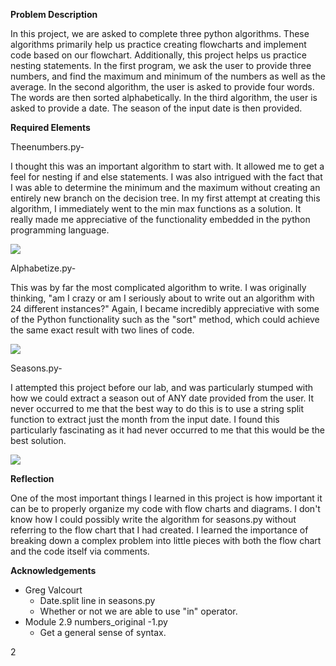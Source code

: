 
**Problem Description**

In this project, we are asked to complete three python algorithms. These algorithms primarily help us practice creating flowcharts and implement code based on our flowchart. Additionally, this project helps us practice nesting statements. In the first program, we ask the user to provide three numbers, and find the maximum and minimum of the numbers as well as the average. In the second algorithm, the user is asked to provide four words. The words are then sorted alphabetically. In the third algorithm, the user is asked to provide a date. The season of the input date is then provided.

**Required Elements**

Theenumbers.py-

I thought this was an important algorithm to start with. It allowed me to get a feel for nesting if and else statements. I was also intrigued with the fact that I was able to determine the minimum and the maximum without creating an entirely new branch on the decision tree. In my first attempt at creating this algorithm, I immediately went to the min max functions as a solution. It really made me appreciative of the functionality embedded in the python programming language.

<img src="https://github.com/mmills6060/Northeastern-Masters-in-Computer-Science/blob/main/CS%205001/Projects/Project2/Project%202%20-%20Three%20Numbers1%20(3).png">

Alphabetize.py-

This was by far the most complicated algorithm to write. I was originally thinking, "am I crazy or am I seriously about to write out an algorithm with 24 different instances?" Again, I became incredibly appreciative with some of the Python functionality such as the "sort" method, which could achieve the same exact result with two lines of code.

![](RackMultipart20230119-1-vaowsa_html_59d44ac394714a0b.png)

Seasons.py-

I attempted this project before our lab, and was particularly stumped with how we could extract a season out of ANY date provided from the user. It never occurred to me that the best way to do this is to use a string split function to extract just the month from the input date. I found this particularly fascinating as it had never occurred to me that this would be the best solution.

![](RackMultipart20230119-1-vaowsa_html_71a1f18ecf8030e.png)

**Reflection**

One of the most important things I learned in this project is how important it can be to properly organize my code with flow charts and diagrams. I don't know how I could possibly write the algorithm for seasons.py without referring to the flow chart that I had created. I learned the importance of breaking down a complex problem into little pieces with both the flow chart and the code itself via comments.

**Acknowledgements**

- Greg Valcourt
  - Date.split line in seasons.py
  - Whether or not we are able to use "in" operator.
- Module 2.9 numbers\_original -1.py
  - Get a general sense of syntax.

2
